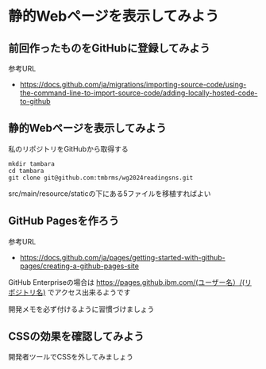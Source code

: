 # 静的Webページを表示してみよう

## 前回作ったものをGitHubに登録してみよう

参考URL

* https://docs.github.com/ja/migrations/importing-source-code/using-the-command-line-to-import-source-code/adding-locally-hosted-code-to-github

## 静的Webページを表示してみよう

私のリポジトリをGitHubから取得する

```
mkdir tambara
cd tambara
git clone git@github.com:tmbrms/wg2024readingsns.git
```

src/main/resource/staticの下にある5ファイルを移植すればよい

## GitHub Pagesを作ろう

参考URL

* https://docs.github.com/ja/pages/getting-started-with-github-pages/creating-a-github-pages-site

GitHub Enterpriseの場合は https://pages.github.ibm.com/(ユーザー名）/(リポジトリ名) でアクセス出来るようです

開発メモを必ず付けるように習慣づけましょう

## CSSの効果を確認してみよう

開発者ツールでCSSを外してみましょう

